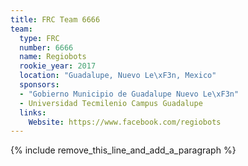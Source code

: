 ```yaml
---
title: FRC Team 6666
team:
  type: FRC
  number: 6666
  name: Regiobots
  rookie_year: 2017
  location: "Guadalupe, Nuevo Le\xF3n, Mexico"
  sponsors:
  - "Gobierno Municipio de Guadalupe Nuevo Le\xF3n"
  - Universidad Tecmilenio Campus Guadalupe
  links:
    Website: https://www.facebook.com/regiobots
---
```


{% include remove_this_line_and_add_a_paragraph %}